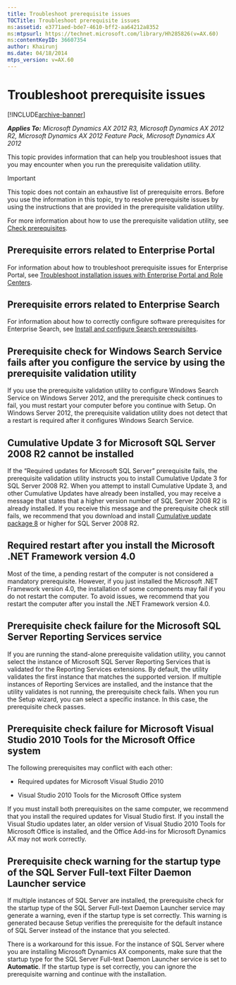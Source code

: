 ```yaml
---
title: Troubleshoot prerequisite issues
TOCTitle: Troubleshoot prerequisite issues
ms:assetid: e3771aed-bde7-4610-bff2-aa64212a8352
ms:mtpsurl: https://technet.microsoft.com/library/Hh285826(v=AX.60)
ms:contentKeyID: 36607354
author: Khairunj
ms.date: 04/18/2014
mtps_version: v=AX.60
---
```


# Troubleshoot prerequisite issues 


[!INCLUDE[archive-banner](includes/archive-banner.md)]


_**Applies To:** Microsoft Dynamics AX 2012 R3, Microsoft Dynamics AX 2012 R2, Microsoft Dynamics AX 2012 Feature Pack, Microsoft Dynamics AX 2012_

This topic provides information that can help you troubleshoot issues that you may encounter when you run the prerequisite validation utility.


> [!IMPORTANT]
> <P>This topic does not contain an exhaustive list of prerequisite errors. Before you use the information in this topic, try to resolve prerequisite issues by using the instructions that are provided in the prerequisite validation utility.</P>



For more information about how to use the prerequisite validation utility, see [Check prerequisites](check-prerequisites.md).

## Prerequisite errors related to Enterprise Portal

For information about how to troubleshoot prerequisite issues for Enterprise Portal, see [Troubleshoot installation issues with Enterprise Portal and Role Centers](troubleshoot-installation-issues-with-enterprise-portal-and-role-centers.md).

## Prerequisite errors related to Enterprise Search

For information about how to correctly configure software prerequisites for Enterprise Search, see [Install and configure Search prerequisites](install-and-configure-search-prerequisites.md).

## Prerequisite check for Windows Search Service fails after you configure the service by using the prerequisite validation utility

If you use the prerequisite validation utility to configure Windows Search Service on Windows Server 2012, and the prerequisite check continues to fail, you must restart your computer before you continue with Setup. On Windows Server 2012, the prerequisite validation utility does not detect that a restart is required after it configures Windows Search Service.

## Cumulative Update 3 for Microsoft SQL Server 2008 R2 cannot be installed

If the “Required updates for Microsoft SQL Server” prerequisite fails, the prerequisite validation utility instructs you to install Cumulative Update 3 for SQL Server 2008 R2. When you attempt to install Cumulative Update 3, and other Cumulative Updates have already been installed, you may receive a message that states that a higher version number of SQL Server 2008 R2 is already installed. If you receive this message and the prerequisite check still fails, we recommend that you download and install [Cumulative update package 8](https://support.microsoft.com/kb/2534352/en-us) or higher for SQL Server 2008 R2.

## Required restart after you install the Microsoft .NET Framework version 4.0

Most of the time, a pending restart of the computer is not considered a mandatory prerequisite. However, if you just installed the Microsoft .NET Framework version 4.0, the installation of some components may fail if you do not restart the computer. To avoid issues, we recommend that you restart the computer after you install the .NET Framework version 4.0.

## Prerequisite check failure for the Microsoft SQL Server Reporting Services service

If you are running the stand-alone prerequisite validation utility, you cannot select the instance of Microsoft SQL Server Reporting Services that is validated for the Reporting Services extensions. By default, the utility validates the first instance that matches the supported version. If multiple instances of Reporting Services are installed, and the instance that the utility validates is not running, the prerequisite check fails. When you run the Setup wizard, you can select a specific instance. In this case, the prerequisite check passes.

## Prerequisite check failure for Microsoft Visual Studio 2010 Tools for the Microsoft Office system

The following prerequisites may conflict with each other:

  - Required updates for Microsoft Visual Studio 2010

  - Visual Studio 2010 Tools for the Microsoft Office system

If you must install both prerequisites on the same computer, we recommend that you install the required updates for Visual Studio first. If you install the Visual Studio updates later, an older version of Visual Studio 2010 Tools for Microsoft Office is installed, and the Office Add-ins for Microsoft Dynamics AX may not work correctly.

## Prerequisite check warning for the startup type of the SQL Server Full-text Filter Daemon Launcher service

If multiple instances of SQL Server are installed, the prerequisite check for the startup type of the SQL Server Full-text Daemon Launcher service may generate a warning, even if the startup type is set correctly. This warning is generated because Setup verifies the prerequisite for the default instance of SQL Server instead of the instance that you selected.

There is a workaround for this issue. For the instance of SQL Server where you are installing Microsoft Dynamics AX components, make sure that the startup type for the SQL Server Full-text Daemon Launcher service is set to **Automatic**. If the startup type is set correctly, you can ignore the prerequisite warning and continue with the installation.

  


